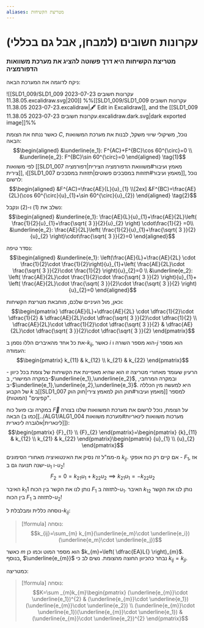 ```yaml
---
aliases: מטריצת הקשיחות
---
```


# עקרונות חשובים (למבחן, אבל גם בכללי)

### מטריצת הקשיחות היא דרך פשוטה להציג את מערכת משוואות הדפורמציה

ניקח לדוגמה את המערכת הבאה:

![[SLD1_009/SLD1_009 עקרונות חשובים 2023-07-23 11.38.05.excalidraw.svg|200]]
%%[[SLD1_009/SLD1_009 עקרונות חשובים 2023-07-23 11.38.05.excalidraw|🖋 Edit in Excalidraw]], and the [[SLD1_009 עקרונות חשובים 2023-07-23 11.38.05.excalidraw.dark.svg|dark exported image]]%%

כאשר ננתח את הצומת $C$, נוכל, משיקולי שיווי משקל, לבנות את מערכת המשוואות הבאה:
$$\begin{aligned}
&\underline{e_1}: F^{AC}+F^{BC}\cos 60^{\circ}=0 \\
&\underline{e_2}: F^{BC}\sin 60^{\circ}=0
\end{aligned} \tag{1}$$
לפי משוואות [[SLD1_007 מאמץ ועיבור#משווואת הדפורמציה הצירית|דפורמציה צירית]], ו[[SLD1_007 מאמץ ועיבור#תזוזות במסבכים פשוטים|תזוזות במסבכים]], נוכל לרשום:
$$\begin{aligned}
&F^{AC}=\frac{AE}{L}{u}_{1} \\[2ex]
&F^{BC}=\frac{AE}{2L}(\cos 60^{\circ}{u}_{1}+\sin 60^{\circ}{u}_{2})
\end{aligned} \tag{2}$$

נשלב את $(1)$ ו-$(2)$ ונקבל:
$$\begin{aligned}
&\underline{e_1}: \frac{AE}{L}{u}_{1}+\frac{AE}{2L}\left( \frac{1}{2}{u}_{1}+\frac{\sqrt{ 3 }}{2}{u}_{2} \right) \cdot\frac{1}{2} =0\\
&\underline{e_2}: \frac{AE}{2L}\left( \frac{1}{2}{u}_{1}+\frac{\sqrt{ 3 }}{2}{u}_{2} \right)\cdot\frac{\sqrt{ 3 }}{2}=0
\end{aligned}$$

נסדר טיפה:
$$\begin{aligned}
&\underline{e_1}: \left(\frac{AE}{L}+\frac{AE}{2L} \cdot \frac{1}{2}\cdot \frac{1}{2}\right){u}_{1}+\left( \frac{AE}{2L}\cdot \frac{\sqrt{ 3 }}{2}\cdot \frac{1}{2} \right){u}_{2}=0 \\
&\underline{e_2}: \left( \frac{AE}{2L}\cdot \frac{1}{2}\cdot \frac{\sqrt{ 3 }}{2} \right){u}_{1}+ \left( \frac{AE}{2L}\cdot \frac{\sqrt{ 3 }}{2}\cdot \frac{\sqrt{ 3 }}{2} \right){u}_{2}=0
\end{aligned}$$

וכאן, מול העיניים שלכם, מוחבאת מטריצת הקשיחות:
$$\begin{pmatrix}
\dfrac{AE}{L}+\dfrac{AE}{2L} \cdot \dfrac{1}{2}\cdot \dfrac{1}{2} & \dfrac{AE}{2L}\cdot \dfrac{\sqrt{ 3 }}{2}\cdot \dfrac{1}{2} \\
\dfrac{AE}{2L}\cdot \dfrac{1}{2}\cdot \dfrac{\sqrt{ 3 }}{2} & \dfrac{AE}{2L}\cdot \dfrac{\sqrt{ 3 }}{2}\cdot \dfrac{\sqrt{ 3 }}{2}
\end{pmatrix}$$

את כל אחד מהאיברים הללו נסמן ב-$k_{ij}$, כאשר $i$ הוא מספר השורה ו-$j$ הוא מספר העמודה:
$$\begin{pmatrix}
k_{11} & k_{12} \\
k_{21} & k_{22}
\end{pmatrix}$$

הרעיון שעומד מאחורי מטריצה זו הוא שהיא מאפיינת את הקשיחות של צומת בכל כיוון - במקרה המישורי, ב-$\underline{e_1},\underline{e_2}$, ובמקרה המרחבי, ב-$\underline{e_1},\underline{e_2},\underline{e_3}$. היא למעשה מין הכללה של הקבוע $k$ ב[[SLD1_007 מאמץ ועיבור#חוק הוק למאמץ צירי|חוק הוק]] למספר "קפיצים" (המוטות).

במקרה ובו פועל כוח $\vec{F}$ על הצומת, נוכל לרשום את מערכת המשוואות שלנו בצורה הבאה (כמו ב[[../ALG1/ALG1_004 מערכות משוואות לינאריות#מערכת משוואות לינארית|אלגברה לינארית]]):
$$\begin{pmatrix}
{F}_{1} \\
{F}_{2}
\end{pmatrix}=\begin{pmatrix}
{k}_{11} & k_{12} \\
k_{21} & k_{22}
\end{pmatrix}\begin{pmatrix}
{u}_{1} \\
{u}_{2}
\end{pmatrix}$$

מ-ממ"ל זה נסיק את האינטואיציה מאחורי הסימונים $k_{ij}$. אם קיים רק כוח אופקי - ${F}_{1}$, אז ישנה תנועה גם ב-${u}_{1}$ ו-${u}_{2}$!
$${F}_{2}=0={k}_{21}{u}_{1}+{k}_{22}{u}_{2}\implies k_{21}{u}_{1}=-k_{22}{u}_{2}$$

האיבר ${k}_{1}1$ נותן לנו את הקשר בין הכוח ${F}_{1}$ לתזוזה ב-${u}_{1}$. האיבר $k_{12}$ נותן לנו את הקשר בין הכוח ${F}_{1}$ לתזוזה ב-${u}_{2}$!

נוסחה כללית ומבלבלת ל-$k_{ij}$:

>[!formula] נוסחה: 
$$k_{ij}=\sum_{m} k_{m}(\underline{e_m}\cdot \underline{e_i})(\underline{e_m}\cdot \underline{e_j})$$

כאשר $m$ הוא מספר המוט וכמו כן $k_{m}=\left(  \dfrac{EA}L{} \right)_{m}$. בנוסף, $\underline{e_{m}}$ נבחר כהכיוון החוצה מהצומת. נשים לב כי $k_{ij}=k_{ji}$.

כמטריצה:
>[!formula] נוסחה: 
 >$$K=\sum _{m}k_{m}\begin{pmatrix}
(\underline{e_{m}}\cdot \underline{e_1})^{2} & (\underline{e_{m}}\cdot \underline{e_1})(\underline{e_{m}}\cdot \underline{e_2}) \\
(\underline{e_{m}}\cdot \underline{e_1})(\underline{e_{m}}\cdot \underline{e_1}) & (\underline{e_{m}}\cdot \underline{e_2})^{2}
\end{pmatrix}$$
